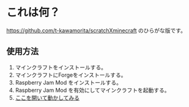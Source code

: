 # これは何？

https://github.com/t-kawamorita/scratchXminecraft のひらがな版です。

## 使用方法
1. マインクラフトをインストールする。
2. マインクラフトにForgeをインストールする。
3. Raspberry Jam Mod をインストールする。
4. Raspberry Jam Mod を有効にしてマインクラフトを起動する。
5. [ここを開いて動かしてみる](http://scratchx.org/?url=https://mcre.github.io/scratchXminecraft/src/minecraft_raspberry_jam_mod_websocket-hiragana.js#scratch)

